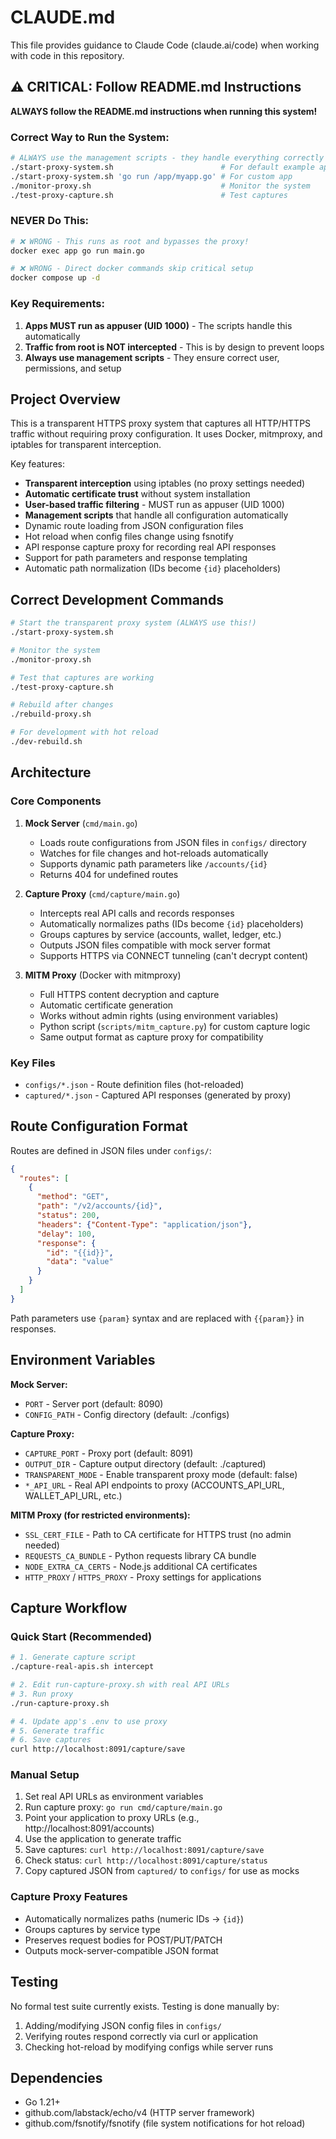 # CLAUDE.md

This file provides guidance to Claude Code (claude.ai/code) when working with code in this repository.

## ⚠️ CRITICAL: Follow README.md Instructions

**ALWAYS follow the README.md instructions when running this system!**

### Correct Way to Run the System:
```bash
# ALWAYS use the management scripts - they handle everything correctly
./start-proxy-system.sh                        # For default example app
./start-proxy-system.sh 'go run /app/myapp.go' # For custom app
./monitor-proxy.sh                             # Monitor the system
./test-proxy-capture.sh                        # Test captures
```

### NEVER Do This:
```bash
# ❌ WRONG - This runs as root and bypasses the proxy!
docker exec app go run main.go

# ❌ WRONG - Direct docker commands skip critical setup
docker compose up -d
```

### Key Requirements:
1. **Apps MUST run as appuser (UID 1000)** - The scripts handle this automatically
2. **Traffic from root is NOT intercepted** - This is by design to prevent loops
3. **Always use management scripts** - They ensure correct user, permissions, and setup

## Project Overview

This is a transparent HTTPS proxy system that captures all HTTP/HTTPS traffic without requiring proxy configuration. It uses Docker, mitmproxy, and iptables for transparent interception.

Key features:
- **Transparent interception** using iptables (no proxy settings needed)
- **Automatic certificate trust** without system installation  
- **User-based traffic filtering** - MUST run as appuser (UID 1000)
- **Management scripts** that handle all configuration automatically
- Dynamic route loading from JSON configuration files
- Hot reload when config files change using fsnotify
- API response capture proxy for recording real API responses
- Support for path parameters and response templating
- Automatic path normalization (IDs become `{id}` placeholders)

## Correct Development Commands

```bash
# Start the transparent proxy system (ALWAYS use this!)
./start-proxy-system.sh

# Monitor the system
./monitor-proxy.sh

# Test that captures are working
./test-proxy-capture.sh

# Rebuild after changes
./rebuild-proxy.sh

# For development with hot reload
./dev-rebuild.sh
```

## Architecture

### Core Components

1. **Mock Server** (`cmd/main.go`)
   - Loads route configurations from JSON files in `configs/` directory
   - Watches for file changes and hot-reloads automatically
   - Supports dynamic path parameters like `/accounts/{id}`
   - Returns 404 for undefined routes

2. **Capture Proxy** (`cmd/capture/main.go`)
   - Intercepts real API calls and records responses
   - Automatically normalizes paths (IDs become `{id}` placeholders)
   - Groups captures by service (accounts, wallet, ledger, etc.)
   - Outputs JSON files compatible with mock server format
   - Supports HTTPS via CONNECT tunneling (can't decrypt content)

3. **MITM Proxy** (Docker with mitmproxy)
   - Full HTTPS content decryption and capture
   - Automatic certificate generation
   - Works without admin rights (using environment variables)
   - Python script (`scripts/mitm_capture.py`) for custom capture logic
   - Same output format as capture proxy for compatibility

### Key Files
- `configs/*.json` - Route definition files (hot-reloaded)
- `captured/*.json` - Captured API responses (generated by proxy)

## Route Configuration Format

Routes are defined in JSON files under `configs/`:

```json
{
  "routes": [
    {
      "method": "GET",
      "path": "/v2/accounts/{id}",
      "status": 200,
      "headers": {"Content-Type": "application/json"},
      "delay": 100,
      "response": {
        "id": "{{id}}",
        "data": "value"
      }
    }
  ]
}
```

Path parameters use `{param}` syntax and are replaced with `{{param}}` in responses.

## Environment Variables

**Mock Server:**
- `PORT` - Server port (default: 8090)
- `CONFIG_PATH` - Config directory (default: ./configs)

**Capture Proxy:**
- `CAPTURE_PORT` - Proxy port (default: 8091)
- `OUTPUT_DIR` - Capture output directory (default: ./captured)
- `TRANSPARENT_MODE` - Enable transparent proxy mode (default: false)
- `*_API_URL` - Real API endpoints to proxy (ACCOUNTS_API_URL, WALLET_API_URL, etc.)

**MITM Proxy (for restricted environments):**
- `SSL_CERT_FILE` - Path to CA certificate for HTTPS trust (no admin needed)
- `REQUESTS_CA_BUNDLE` - Python requests library CA bundle
- `NODE_EXTRA_CA_CERTS` - Node.js additional CA certificates
- `HTTP_PROXY` / `HTTPS_PROXY` - Proxy settings for applications

## Capture Workflow

### Quick Start (Recommended)
```bash
# 1. Generate capture script
./capture-real-apis.sh intercept

# 2. Edit run-capture-proxy.sh with real API URLs
# 3. Run proxy
./run-capture-proxy.sh

# 4. Update app's .env to use proxy
# 5. Generate traffic
# 6. Save captures
curl http://localhost:8091/capture/save
```

### Manual Setup
1. Set real API URLs as environment variables
2. Run capture proxy: `go run cmd/capture/main.go`
3. Point your application to proxy URLs (e.g., http://localhost:8091/accounts)
4. Use the application to generate traffic
5. Save captures: `curl http://localhost:8091/capture/save`
6. Check status: `curl http://localhost:8091/capture/status`
7. Copy captured JSON from `captured/` to `configs/` for use as mocks

### Capture Proxy Features
- Automatically normalizes paths (numeric IDs → `{id}`)
- Groups captures by service type
- Preserves request bodies for POST/PUT/PATCH
- Outputs mock-server-compatible JSON format

## Testing

No formal test suite currently exists. Testing is done manually by:
1. Adding/modifying JSON config files in `configs/`
2. Verifying routes respond correctly via curl or application
3. Checking hot-reload by modifying configs while server runs

## Dependencies

- Go 1.21+
- github.com/labstack/echo/v4 (HTTP server framework)
- github.com/fsnotify/fsnotify (file system notifications for hot reload)